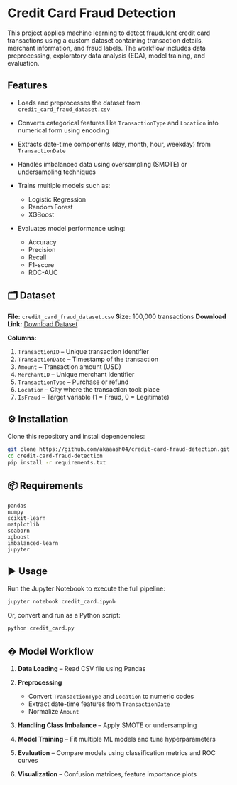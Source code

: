 

# Credit Card Fraud Detection

This project applies machine learning to detect fraudulent credit card transactions using a custom dataset containing transaction details, merchant information, and fraud labels. The workflow includes data preprocessing, exploratory data analysis (EDA), model training, and evaluation.

##  Features

* Loads and preprocesses the dataset from `credit_card_fraud_dataset.csv`
* Converts categorical features like `TransactionType` and `Location` into numerical form using encoding
* Extracts date-time components (day, month, hour, weekday) from `TransactionDate`
* Handles imbalanced data using oversampling (SMOTE) or undersampling techniques
* Trains multiple models such as:

  * Logistic Regression
  * Random Forest
  * XGBoost
* Evaluates model performance using:

  * Accuracy
  * Precision
  * Recall
  * F1-score
  * ROC-AUC

## 🗂 Dataset

**File:** `credit_card_fraud_dataset.csv`
**Size:** 100,000 transactions
**Download Link:** [Download Dataset](https://www.kaggle.com/datasets/kartik2112/fraud-detection)

**Columns:**

1. `TransactionID` – Unique transaction identifier
2. `TransactionDate` – Timestamp of the transaction
3. `Amount` – Transaction amount (USD)
4. `MerchantID` – Unique merchant identifier
5. `TransactionType` – Purchase or refund
6. `Location` – City where the transaction took place
7. `IsFraud` – Target variable (1 = Fraud, 0 = Legitimate)

## ⚙️ Installation

Clone this repository and install dependencies:

```bash
git clone https://github.com/akaaash04/credit-card-fraud-detection.git
cd credit-card-fraud-detection
pip install -r requirements.txt
```

## 📦 Requirements

```
pandas
numpy
scikit-learn
matplotlib
seaborn
xgboost
imbalanced-learn
jupyter
```

## ▶ Usage

Run the Jupyter Notebook to execute the full pipeline:

```bash
jupyter notebook credit_card.ipynb
```

Or, convert and run as a Python script:

```bash
python credit_card.py
```

## � Model Workflow

1. **Data Loading** – Read CSV file using Pandas
2. **Preprocessing**

   * Convert `TransactionType` and `Location` to numeric codes
   * Extract date-time features from `TransactionDate`
   * Normalize `Amount`
3. **Handling Class Imbalance** – Apply SMOTE or undersampling
4. **Model Training** – Fit multiple ML models and tune hyperparameters
5. **Evaluation** – Compare models using classification metrics and ROC curves
6. **Visualization** – Confusion matrices, feature importance plots


